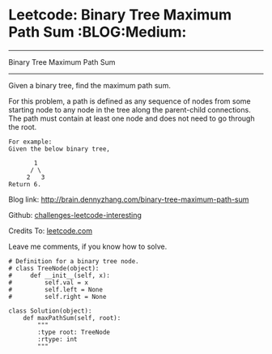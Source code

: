 # Leetcode: Binary Tree Maximum Path Sum     :BLOG:Medium:


---

Binary Tree Maximum Path Sum  

---

Given a binary tree, find the maximum path sum.  

For this problem, a path is defined as any sequence of nodes from some starting node to any node in the tree along the parent-child connections. The path must contain at least one node and does not need to go through the root.  

    For example:
    Given the below binary tree,
    
           1
          / \
         2   3
    Return 6.

Blog link: <http://brain.dennyzhang.com/binary-tree-maximum-path-sum>  

Github: [challenges-leetcode-interesting](https://github.com/DennyZhang/challenges-leetcode-interesting/tree/master/binary-tree-maximum-path-sum)  

Credits To: [leetcode.com](https://leetcode.com/problems/binary-tree-maximum-path-sum/description)  

Leave me comments, if you know how to solve.  

    # Definition for a binary tree node.
    # class TreeNode(object):
    #     def __init__(self, x):
    #         self.val = x
    #         self.left = None
    #         self.right = None
    
    class Solution(object):
        def maxPathSum(self, root):
            """
            :type root: TreeNode
            :rtype: int
            """
